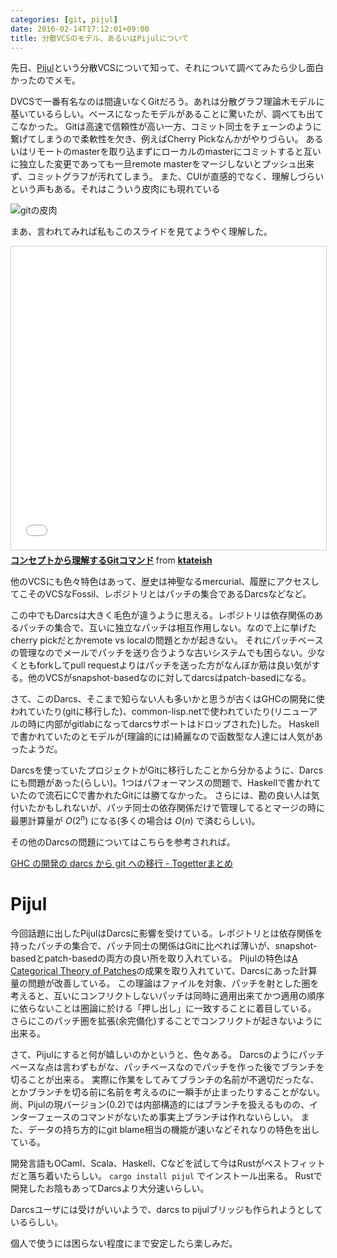 ```yaml
---
categories: [git, pijul]
date: 2016-02-14T17:12:01+09:00
title: 分散VCSのモデル、あるいはPijulについて
---
```


先日、[Pijul](http://pijul.org)という分散VCSについて知って、それについて調べてみたら少し面白かったのでメモ。
<!--more-->
DVCSで一番有名なのは間違いなくGitだろう。あれは分散グラフ理論木モデルに基いているらしい。ベースになったモデルがあることに驚いたが、調べても出てこなかった。
Gitは高速で信頼性が高い一方、コミット同士をチェーンのように繋げてしまうので柔軟性を欠き、例えばCherry Pickなんかがやりづらい。
あるいはリモートのmasterを取り込まずにローカルのmasterにコミットすると互いに独立した変更であっても一旦remote masterをマージしないとプッシュ出来ず、コミットグラフが汚れてしまう。
また、CUIが直感的でなく、理解しづらいという声もある。それはこういう皮肉にも現れている

![gitの皮肉](http://imgs.xkcd.com/comics/git.png)

まあ、言われてみれば私もこのスライドを見てようやく理解した。

<iframe src="//www.slideshare.net/slideshow/embed_code/key/l0beYVXFDsBY3P" width="595" height="485" frameborder="0" marginwidth="0" marginheight="0" scrolling="no" style="border:1px solid #CCC; border-width:1px; margin-bottom:5px; max-width: 100%;" allowfullscreen> </iframe> <div style="margin-bottom:5px"> <strong> <a href="//www.slideshare.net/ktateish/git-concept1" title="コンセプトから理解するGitコマンド" target="_blank">コンセプトから理解するGitコマンド</a> </strong> from <strong><a href="//www.slideshare.net/ktateish" target="_blank">ktateish</a></strong> </div>

他のVCSにも色々特色はあって、歴史は神聖なるmercurial、履歴にアクセスしてこそのVCSなFossil、レポジトリとはパッチの集合であるDarcsなどなど。

この中でもDarcsは大きく毛色が違うように思える。レポジトリは依存関係のあるパッチの集合で、互いに独立なパッチは相互作用しない。なので上に挙げたcherry pickだとかremote vs localの問題とかが起きない。
それにパッチベースの管理なのでメールでパッチを送り合うような古いシステムでも困らない。少なくともforkしてpull requestよりはパッチを送った方がなんぼか筋は良い気がする。他のVCSがsnapshot-basedなのに対してdarcsはpatch-basedになる。

さて、このDarcs、そこまで知らない人も多いかと思うが古くはGHCの開発に使われていたり(gitに移行した)、common-lisp.netで使われていたり(リニューアルの時に内部がgitlabになってdarcsサポートはドロップされた)した。
Haskellで書かれていたのとモデルが(理論的には)綺麗なので函数型な人達には人気があったようだ。


Darcsを使っていたプロジェクトがGitに移行したことから分かるように、Darcsにも問題があった(らしい)。1つはパフォーマンスの問題で、Haskellで書かれていたので流石にCで書かれたGitには勝てなかった。
さらには、勘の良い人は気付いたかもしれないが、パッチ同士の依存関係だけで管理してるとマージの時に最悪計算量が $O(2^n)$ になる(多くの場合は $O(n)$ で済むらしい)。

その他のDarcsの問題についてはこちらを参考されれば。

[GHC の開発の darcs から git への移行 - Togetterまとめ](http://togetter.com/li/120640)



# Pijul

今回話題に出したPijulはDarcsに影響を受けている。レポジトリとは依存関係を持ったパッチの集合で、パッチ同士の関係はGitに比べれば薄いが、snapshot-basedとpatch-basedの両方の良い所を取り入れている。
Pijulの特色は[A Categorical Theory of Patches](http://arxiv.org/abs/1311.3903)の成果を取り入れていて、Darcsにあった計算量の問題が改善している。
この理論はファイルを対象、パッチを射とした圏を考えると、互いにコンフリクトしないパッチは同時に適用出来てかつ適用の順序に依らないことは圏論に於ける「押し出し」に一致することに着目している。
さらにこのパッチ圏を拡張(余完備化)することでコンフリクトが起きないように出来る。

さて、Pijulにすると何が嬉しいのかというと、色々ある。
Darcsのようにパッチベースな点は言わずもがな、パッチベースなのでパッチを作った後でブランチを切ることが出来る。
実際に作業をしてみてブランチの名前が不適切だったな、とかブランチを切る前に名前を考えるのに一瞬手が止まったりすることがない。
尚、Pijulの現バージョン(0.2)では内部構造的にはブランチを扱えるものの、インターフェースのコマンドがないため事実上ブランチは作れないらしい。
また、データの持ち方的にgit blame相当の機能が速いなどそれなりの特色を出している。


開発言語もOCaml、Scala、Haskell、Cなどを試して今はRustがベストフィットだと落ち着いたらしい。 `cargo install pijul` でインストール出来る。
Rustで開発したお陰もあってDarcsより大分速いらしい。

Darcsユーザには受けがいいようで、darcs to pijulブリッジも作られようとしているらしい。

個人で使うには困らない程度にまで安定したら楽しみだ。
